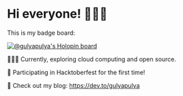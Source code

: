 # Hi everyone! 🙋🏻‍♀️

This is my badge board:

[![@gulyapulya's Holopin board](https://holopin.io/api/user/board?user=gulyapulya)](https://holopin.io/@gulyapulya)

👩🏻‍💻 Currently, exploring cloud computing and open source.

👻 Participating in Hacktoberfest for the first time!

👀 Check out my blog: https://dev.to/gulyapulya
